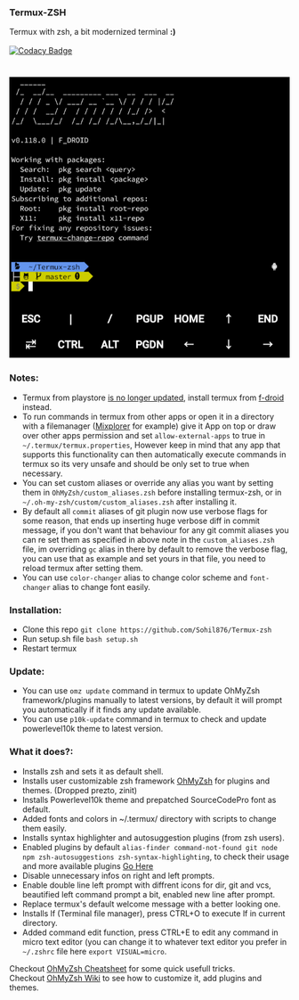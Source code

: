### Termux-ZSH

Termux with zsh, a bit modernized terminal **:)**\
\
[![Codacy Badge](https://app.codacy.com/project/badge/Grade/3a469a271f6b4a37b73288cc9929d0e1)](https://www.codacy.com/gh/Sohil876/Termux-zsh/dashboard?utm_source=github.com&utm_medium=referral&utm_content=Sohil876/Termux-zsh&utm_campaign=Badge_Grade)

#

![Termux-zsh-SS](Termux-zsh-SS.png)

### Notes:

-   Termux from playstore [is no longer updated](https://wiki.termux.com/wiki/Termux_Google_Play), install termux from [f-droid](https://f-droid.org/en/packages/com.termux) instead.
-   To run commands in termux from other apps or open it in a directory with a filemanager ([Mixplorer](https://forum.xda-developers.com/t/app-2-2-mixplorer-v6-x-released-fully-featured-file-manager.1523691/) for example) give it App on top or draw over other apps permission and set `allow-external-apps` to true in `~/.termux/termux.properties`, However keep in mind that any app that supports this functionality can then automatically execute commands in termux so its very unsafe and should be only set to true when necessary.
-   You can set custom aliases or override any alias you want by setting them in `OhMyZsh/custom_aliases.zsh` before installing termux-zsh, or in `~/.oh-my-zsh/custom/custom_aliases.zsh` after installing it.
-   By default all `commit` aliases of git plugin now use verbose flags for some reason, that ends up inserting huge verbose diff in commit message, if you don't want that behaviour for any git commit aliases you can re set them as specified in above note in the `custom_aliases.zsh` file, im overriding `gc` alias in there by default to remove the verbose flag, you can use that as example and set yours in that file, you need to reload termux after setting them.
-   You can use `color-changer` alias to change color scheme and `font-changer` alias to change font easily.

### Installation:

-   Clone this repo `git clone https://github.com/Sohil876/Termux-zsh`
-   Run setup.sh file `bash setup.sh`
-   Restart termux

### Update:

-   You can use `omz update` command in termux to update OhMyZsh framework/plugins manually to latest versions, by default it will prompt you automatically if it finds any update available.
-   You can use `p10k-update` command in termux to check and update powerlevel10k theme to latest version.

### What it does?:

-   Installs zsh and sets it as default shell.
-   Installs user customizable zsh framework [OhMyZsh](https://github.com/ohmyzsh/ohmyzsh) for plugins and themes. (Dropped prezto, zinit)
-   Installs Powerlevel10k theme and prepatched SourceCodePro font as default.
-   Added fonts and colors in ~/.termux/ directory with scripts to change them easily.
-   Installs syntax highlighter and autosuggestion plugins (from zsh users).
-   Enabled plugins by default `alias-finder command-not-found git node npm zsh-autosuggestions zsh-syntax-highlighting`, to check their usage and more available plugins [Go Here](https://github.com/ohmyzsh/ohmyzsh/wiki/Plugins)
-   Disable unnecessary infos on right and left prompts.
-   Enable double line left prompt with diffrent icons for dir, git and vcs, beautified left command prompt a bit, enabled new line after prompt.
-   Replace termux's default welcome message with a better looking one.
-   Installs lf (Terminal file manager), press CTRL+O to execute lf in current directory.
-   Added command edit function, press CTRL+E to edit any command in micro text editor (you can change it to whatever text editor you prefer in `~/.zshrc` file here `export VISUAL=micro`.

Checkout [OhMyZsh Cheatsheet](https://github.com/ohmyzsh/ohmyzsh/wiki/Cheatsheet) for some quick usefull tricks.\
Checkout [OhMyZsh Wiki](https://github.com/ohmyzsh/ohmyzsh/wiki/Home) to see how to customize it, add plugins and themes.
